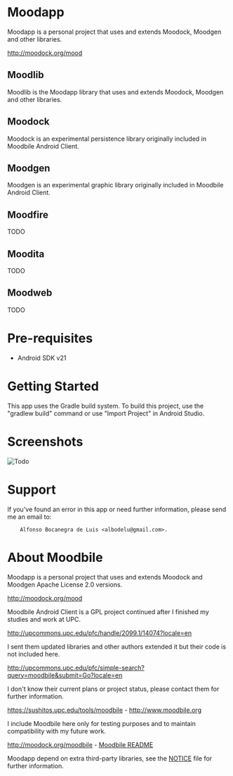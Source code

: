 Moodapp
=======

Moodapp is a personal project that uses and extends Moodock, Moodgen and other libraries.

<http://moodock.org/mood>

Moodlib
-------

Moodlib is the Moodapp library that uses and extends Moodock, Moodgen and other libraries.

Moodock
-------

Moodock is an experimental persistence library originally included in Moodbile Android Client.

Moodgen
-------

Moodgen is an experimental graphic library originally included in Moodbile Android Client.

Moodfire
--------

TODO

Moodita
-------

TODO

Moodweb
-------

TODO


Pre-requisites
==============

- Android SDK v21


Getting Started
===============

This app uses the Gradle build system. To build this project, use the
"gradlew build" command or use "Import Project" in Android Studio.


Screenshots
===========

![Todo](add/screenshots.png "Add screenshots")


Support
=======

If you've found an error in this app or need further information, please send me an email to:

        Alfonso Bocanegra de Luis <albodelu@gmail.com>.


About Moodbile
==============

Moodapp is a personal project that uses and extends Moodock and Moodgen Apache License 2.0 versions.

<http://moodock.org/mood>

Moodbile Android Client is a GPL project continued after I finished my studies and work at UPC.

<http://upcommons.upc.edu/pfc/handle/2099.1/14074?locale=en>

I sent them updated libraries and other authors extended it but their code is not included here.

<http://upcommons.upc.edu/pfc/simple-search?query=moodbile&submit=Go?locale=en>

I don't know their current plans or project status, please contact them for further information.

<https://sushitos.upc.edu/tools/moodbile> - <http://www.moodbile.org>

I include Moodbile here only for testing purposes and to maintain compatibility with my future work.

<http://moodock.org/moodbile> - [Moodbile README](Moodbile/README.md)

Moodapp depend on extra third-party libraries, see the [NOTICE](NOTICE.md) file for further information.
